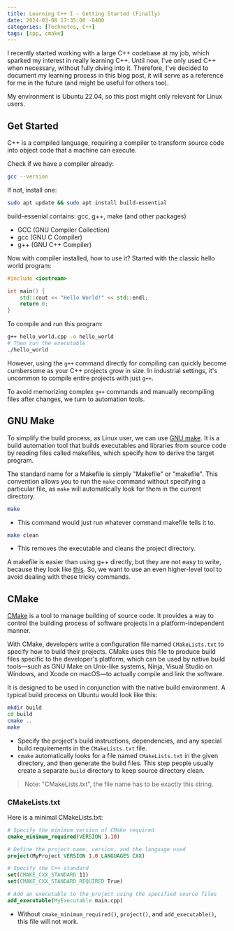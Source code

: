 ```yaml
---
title: Learning C++ I - Getting Started (Finally)
date: 2024-03-08 17:35:00 -0400
categories: [Technotes, C++]
tags: [cpp, cmake] 
---
```


I recently started working with a large C++ codebase at my job, which sparked my interest in really learning C++. Until now, I've only used C++ when necessary, without fully diving into it. Therefore, I've decided to document my learning process in this blog post, it will serve as a reference for me in the future (and might be useful for others too).

My environment is Ubuntu 22.04, so this post might only relevant for Linux users.

## Get Started
C++ is a compiled language, requiring a compiler to transform source code into object code that a machine can execute.

Check if we have a compiler already:
```bash
gcc --version
```

If not, install one:
```bash
sudo apt update && sudo apt install build-essential
```
build-essenial contains: gcc, g++, make (and other packages)
- GCC (GNU Compiler Collection)
- gcc (GNU C Compiler)
- g++ (GNU C++ Compiler)

Now with compiler installed, how to use it? Started with the classic hello world program:

```c++
#include <iostream>

int main() {
    std::cout << "Hello World!" << std::endl;
    return 0;
}
```

To compile and run this program:
```bash
g++ hello_world.cpp -o hello_world
# Then run the executable
./hello_world
```

However, using the `g++` command directly for compiling can quickly become cumbersome as your C++ projects grow in size. In industrial settings, it's uncommon to compile entire projects with just `g++`. 

To avoid memorizing complex `g++` commands and manually recompiling files after changes, we turn to automation tools.


## GNU Make
To simplify the build process, as Linux user, we can use [GNU make](https://www.gnu.org/software/make/manual/html_node/index.html). It is a build automation tool that builds executables and libraries from source code by reading files called makefiles, which specify how to derive the target program. 

The standard name for a Makefile is simply "Makefile" or "makefile". This convention allows you to run the `make` command without specifying a particular file, as `make` will automatically look for them in the current directory.

```bash
make
```
- This command would just run whatever command makefile tells it to.

```bash
make clean
```
- This removes the executable and cleans the project directory.

A makefile is easier than using g++ directly, but they are not easy to write, because they look like [this](https://www.gnu.org/software/make/manual/html_node/Simple-Makefile.html). So, we want to use an even higher-level tool to avoid dealing with these tricky commands.

## CMake
[CMake](https://cmake.org/cmake/help/latest/index.html#) is a tool to manage building of source code. It provides a way to control the building process of software projects in a platform-independent manner.

With CMake, developers write a configuration file named `CMakeLists.txt` to specify how to build their projects. CMake uses this file to produce build files specific to the developer's platform, which can be used by native build tools—such as GNU Make on Unix-like systems, Ninja, Visual Studio on Windows, and Xcode on macOS—to actually compile and link the software.

It is designed to be used in conjunction with the native build environment. A typical build process on Ubuntu would look like this:
```bash
mkdir build
cd build
cmake ..
make
```
- Specify the project's build instructions, dependencies, and any special build requirements in the `CMakeLists.txt` file.
- `cmake` automatically looks for a file named `CMakeLists.txt` in the given directory, and then generate the build files. This step people usually create a separate `build` directory to keep source directory clean.

> Note: "CMakeLists.txt", the file name has to be exactly this string. 

### CMakeLists.txt
Here is a minimal CMakeLists.txt:
```cmake
# Specify the minimum version of CMake required
cmake_minimum_required(VERSION 3.10)

# Define the project name, version, and the language used
project(MyProject VERSION 1.0 LANGUAGES CXX)

# Specify the C++ standard
set(CMAKE_CXX_STANDARD 11)
set(CMAKE_CXX_STANDARD_REQUIRED True)

# Add an executable to the project using the specified source files
add_executable(MyExecutable main.cpp)
```
- Without `cmake_minimum_required()`, `project()`, and `add_executable()`, this file will not work.
